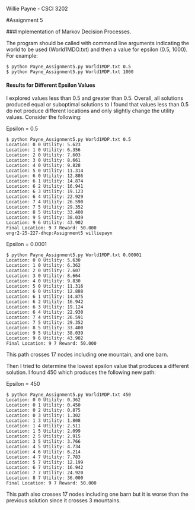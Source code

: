 Willie Payne - CSCI 3202

#Assignment 5

###Implementation of Markov Decision Processes.

The program should be called with command line arguments indicating the world to be used (World1MDO.txt) and then a value for epsilon (0.5, 1000). For example:

```
$ python Payne_Assignment5.py World1MDP.txt 0.5
$ python Payne_Assignment5.py World1MDP.txt 1000
```

#### Results for Different Epsilon Values

I explored values less than 0.5 and greater than 0.5. Overall, all solutions produced equal or suboptimal solutions to  I found that values less than 0.5 do not produce different locations and only slightly change the utility values. Consider the following:

Epsilon = 0.5

```
$ python Payne_Assignment5.py World1MDP.txt 0.5
Location: 0 0 Utility: 5.623
Location: 1 0 Utility: 6.356
Location: 2 0 Utility: 7.603
Location: 3 0 Utility: 8.661
Location: 4 0 Utility: 9.828
Location: 5 0 Utility: 11.314
Location: 6 0 Utility: 12.886
Location: 6 1 Utility: 14.874
Location: 6 2 Utility: 16.941
Location: 6 3 Utility: 19.123
Location: 6 4 Utility: 22.929
Location: 7 4 Utility: 26.590
Location: 7 5 Utility: 29.352
Location: 8 5 Utility: 33.400
Location: 9 5 Utility: 38.039
Location: 9 6 Utility: 43.902
Final Location: 9 7 Reward: 50.000
engr2-25-227-dhcp:Assignment5 williepayn
```

Epsilon = 0.0001

```
$ python Payne_Assignment5.py World1MDP.txt 0.00001
Location: 0 0 Utility: 5.630
Location: 1 0 Utility: 6.362
Location: 2 0 Utility: 7.607
Location: 3 0 Utility: 8.664
Location: 4 0 Utility: 9.830
Location: 5 0 Utility: 11.316
Location: 6 0 Utility: 12.888
Location: 6 1 Utility: 14.875
Location: 6 2 Utility: 16.942
Location: 6 3 Utility: 19.124
Location: 6 4 Utility: 22.930
Location: 7 4 Utility: 26.591
Location: 7 5 Utility: 29.352
Location: 8 5 Utility: 33.400
Location: 9 5 Utility: 38.039
Location: 9 6 Utility: 43.902
Final Location: 9 7 Reward: 50.000
```

This path crosses 17 nodes including one mountain, and one barn.

Then I tried to determine the lowest epsilon value that produces a different solution. I found 450 which produces the following new path:

Epsilon = 450

```
$ python Payne_Assignment5.py World1MDP.txt 450
Location: 0 0 Utility: 0.362
Location: 0 1 Utility: 0.450
Location: 0 2 Utility: 0.875
Location: 0 3 Utility: 1.302
Location: 1 3 Utility: 1.808
Location: 1 4 Utility: 2.511
Location: 1 5 Utility: 2.099
Location: 2 5 Utility: 2.915
Location: 3 5 Utility: 3.766
Location: 4 5 Utility: 4.734
Location: 4 6 Utility: 6.214
Location: 4 7 Utility: 7.783
Location: 5 7 Utility: 12.199
Location: 6 7 Utility: 16.942
Location: 7 7 Utility: 24.920
Location: 8 7 Utility: 36.000
Final Location: 9 7 Reward: 50.000
```

This path also crosses 17 nodes including one barn but it is worse than the previous solution since it crosses 3 mountains.
